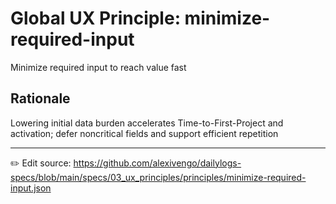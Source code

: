 # Global UX Principle: minimize-required-input

Minimize required input to reach value fast

## Rationale
Lowering initial data burden accelerates Time-to-First-Project and activation; defer noncritical fields and support efficient repetition



---
✏️ Edit source: https://github.com/alexivengo/dailylogs-specs/blob/main/specs/03_ux_principles/principles/minimize-required-input.json